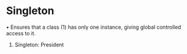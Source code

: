 # Singleton

•	Ensures that a class (1) has only one instance, giving global controlled access to it.
1.	Singleton: President
